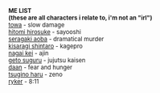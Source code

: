 <sub><strong>ME LIST</strong>
<br><b>(these are all characters i relate to, i'm not an "irl")</b>
<br>[towa](https://www.nitrochiral.com/game/slow-damage/img/characters/character_towa_near.png) - slow damage
<br>[hitomi hirosuke](https://booth.pximg.net/c/620x620/5233468d-6dba-470b-912c-ce0659a49321/i/1322395/b02f7a5d-9efb-4b1a-b91c-b36fc8c419bb_base_resized.jpg) - sayooshi
<br>[seragaki aoba](http://dmmd.jp/character/img/img_aoba_st.png) - dramatical murder
<br>[kisaragi shintaro](https://pbs.twimg.com/media/E1JRSAeXMAQCsxd?format=png&name=900x900) - kagepro
<br>[nagai kei](https://ogre.natalie.mu/media/news/eiga/2016/1104/ajin_201611_02.jpg?imwidth=750&imdensity=1) - ajin
<br>[geto suguru](https://i.pinimg.com/originals/0e/01/c7/0e01c70df4135c5e06f692316c20913f.jpg) - jujutsu kaisen
<br>[daan](https://pbs.twimg.com/media/GJUNtjgWAAA-FIu?format=png&name=900x900) - fear and hunger
<br>[tsugino haru](https://static1.personality-database.com/profile_images/bf3ce3d4750649c88f21c1aa943b1b6a.png) - zeno
<br>[ryker](https://rossocadere.neocities.org/assets/icons/rykerportrait.png) - 8:11</sub>

